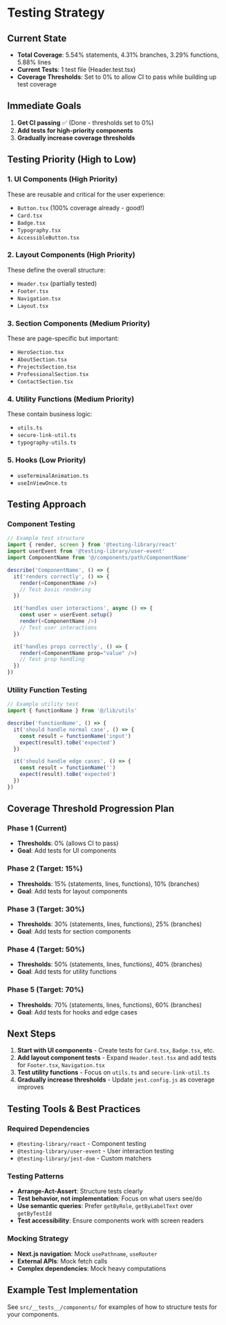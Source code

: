 # Testing Strategy

## Current State
- **Total Coverage**: 5.54% statements, 4.31% branches, 3.29% functions, 5.88% lines
- **Current Tests**: 1 test file (Header.test.tsx)
- **Coverage Thresholds**: Set to 0% to allow CI to pass while building up test coverage

## Immediate Goals
1. **Get CI passing** ✅ (Done - thresholds set to 0%)
2. **Add tests for high-priority components**
3. **Gradually increase coverage thresholds**

## Testing Priority (High to Low)

### 1. UI Components (High Priority)
These are reusable and critical for the user experience:
- `Button.tsx` (100% coverage already - good!)
- `Card.tsx`
- `Badge.tsx`
- `Typography.tsx`
- `AccessibleButton.tsx`

### 2. Layout Components (High Priority)
These define the overall structure:
- `Header.tsx` (partially tested)
- `Footer.tsx`
- `Navigation.tsx`
- `Layout.tsx`

### 3. Section Components (Medium Priority)
These are page-specific but important:
- `HeroSection.tsx`
- `AboutSection.tsx`
- `ProjectsSection.tsx`
- `ProfessionalSection.tsx`
- `ContactSection.tsx`

### 4. Utility Functions (Medium Priority)
These contain business logic:
- `utils.ts`
- `secure-link-util.ts`
- `typography-utils.ts`

### 5. Hooks (Low Priority)
- `useTerminalAnimation.ts`
- `useInViewOnce.ts`

## Testing Approach

### Component Testing
```typescript
// Example test structure
import { render, screen } from '@testing-library/react'
import userEvent from '@testing-library/user-event'
import ComponentName from '@/components/path/ComponentName'

describe('ComponentName', () => {
  it('renders correctly', () => {
    render(<ComponentName />)
    // Test basic rendering
  })

  it('handles user interactions', async () => {
    const user = userEvent.setup()
    render(<ComponentName />)
    // Test user interactions
  })

  it('handles props correctly', () => {
    render(<ComponentName prop="value" />)
    // Test prop handling
  })
})
```

### Utility Function Testing
```typescript
// Example utility test
import { functionName } from '@/lib/utils'

describe('functionName', () => {
  it('should handle normal case', () => {
    const result = functionName('input')
    expect(result).toBe('expected')
  })

  it('should handle edge cases', () => {
    const result = functionName('')
    expect(result).toBe('expected')
  })
})
```

## Coverage Threshold Progression Plan

### Phase 1 (Current)
- **Thresholds**: 0% (allows CI to pass)
- **Goal**: Add tests for UI components

### Phase 2 (Target: 15%)
- **Thresholds**: 15% (statements, lines, functions), 10% (branches)
- **Goal**: Add tests for layout components

### Phase 3 (Target: 30%)
- **Thresholds**: 30% (statements, lines, functions), 25% (branches)
- **Goal**: Add tests for section components

### Phase 4 (Target: 50%)
- **Thresholds**: 50% (statements, lines, functions), 40% (branches)
- **Goal**: Add tests for utility functions

### Phase 5 (Target: 70%)
- **Thresholds**: 70% (statements, lines, functions), 60% (branches)
- **Goal**: Add tests for hooks and edge cases

## Next Steps

1. **Start with UI components** - Create tests for `Card.tsx`, `Badge.tsx`, etc.
2. **Add layout component tests** - Expand `Header.test.tsx` and add tests for `Footer.tsx`, `Navigation.tsx`
3. **Test utility functions** - Focus on `utils.ts` and `secure-link-util.ts`
4. **Gradually increase thresholds** - Update `jest.config.js` as coverage improves

## Testing Tools & Best Practices

### Required Dependencies
- `@testing-library/react` - Component testing
- `@testing-library/user-event` - User interaction testing
- `@testing-library/jest-dom` - Custom matchers

### Testing Patterns
- **Arrange-Act-Assert**: Structure tests clearly
- **Test behavior, not implementation**: Focus on what users see/do
- **Use semantic queries**: Prefer `getByRole`, `getByLabelText` over `getByTestId`
- **Test accessibility**: Ensure components work with screen readers

### Mocking Strategy
- **Next.js navigation**: Mock `usePathname`, `useRouter`
- **External APIs**: Mock fetch calls
- **Complex dependencies**: Mock heavy computations

## Example Test Implementation

See `src/__tests__/components/` for examples of how to structure tests for your components.
